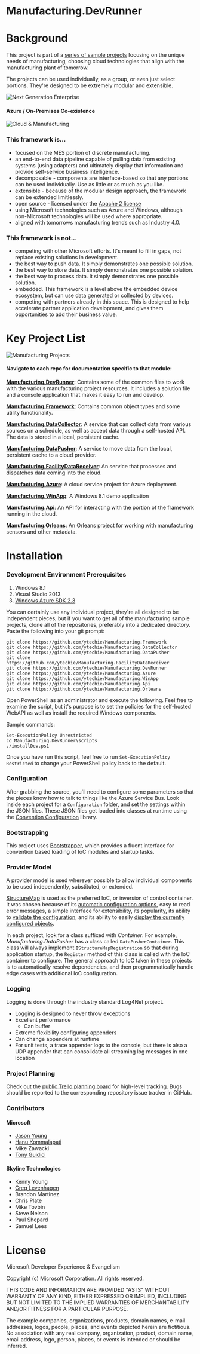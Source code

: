 Manufacturing.DevRunner
=======================

# Background

This project is part of a [series of sample projects](https://github.com/search?q=user%3Aytechie+Manufacturing.) focusing on the unique needs of manufacturing, choosing cloud technologies that align with the manufacturing plant of tomorrow.

The projects can be used individually, as a group, or even just select portions. They're designed to be extremely modular and extensible.

![Next Generation Enterprise](documentation/assets/next-generation-enterprise.png)

#### Azure / On-Premises Co-existence

![Cloud & Manufacturing](documentation/assets/cloud-and-manufacturing.png)

### This framework is...

* focused on the MES portion of discrete manufacturing.
* an end-to-end data pipeline capable of pulling data from existing systems (using adapters) and ultimately display that information and provide self-service business intelligence.
* decomposable - components are interface-based so that any portions can be used individually. Use as little or as much as you like.
* extensible - because of the modular design approach, the framework can be extended limitlessly.
* open source - licensed under the [Apache 2 license](https://github.com/ytechie/Manufacturing.DevRunner/blob/master/LICENSE)
* using Microsoft technologies such as Azure and Windows, although non-Microsoft technologies will be used where appropriate.
* aligned with tomorrows manufacturing trends such as Industry 4.0.

### This framework is not...

* competing with other Microsoft efforts. It's meant to fill in gaps, not replace existing solutions in development.
* the best way to push data. It simply demonstrates one possible solution.
* the best way to store data. It simply demonstrates one possible solution.
* the best way to process data. It simply demonstrates one possible solution.
* embedded. This framework is a level above the embedded device ecosystem, but can use data generated or collected by devices.
* competing with partners already in this space. This is designed to help accelerate partner application development, and gives them opportunities to add their business value.

# Key Project List

![Manufacturing Projects](documentation/assets/projects.png)

#### Navigate to each repo for documentation specific to that module:

[**Manufacturing.DevRunner**](https://github.com/ytechie/Manufacturing.DevRunner): Contains some of the common files to work with the various manufacturing project resources. It includes a solution file and a console application that makes it easy to run and develop.

[**Manufacturing.Framework**](https://github.com/ytechie/Manufacturing.Framework): Contains common object types and some utility functionality.

[**Manufacturing.DataCollector**](https://github.com/ytechie/Manufacturing.DataCollector): A service that can collect data from various sources on a schedule, as well as accept data through a self-hosted API. The data is stored in a local, persistent cache.

[**Manufacturing.DataPusher**](https://github.com/ytechie/Manufacturing.DataPusher): A service to move data from the local, persistent cache to a cloud provider.

[**Manufacturing.FacilityDataReceiver**](https://github.com/ytechie/Manufacturing.FacilityDataReceiver): An service that processes and dispatches data coming into the cloud.

[**Manufacturing.Azure**](https://github.com/ytechie/Manufacturing.Azure): A cloud service project for Azure deployment.

[**Manufacturing.WinApp**](https://github.com/ytechie/Manufacturing.WinApp): A Windows 8.1 demo application

[**Manufacturing.Api**](https://github.com/ytechie/Manufacturing.Api): An API for interacting with the portion of the framework running in the cloud.

[**Manufacturing.Orleans**](https://github.com/ytechie/Manufacturing.Orleans): An Orleans project for working with manufacturing sensors and other metadata.

# Installation

### Development Environment Prerequisites
1. Windows 8.1
2. Visual Studio 2013
3. [Windows Azure SDK 2.3](http://msdn.microsoft.com/en-us/library/azure/dn655054.aspx)

You can certainly use any individual project, they're all designed to be independent pieces, but if you want to get all of the manufacturing sample projects, clone all of the repositories, preferably into a dedicated directory. Paste the following into your git prompt:

	git clone https://github.com/ytechie/Manufacturing.Framework
	git clone https://github.com/ytechie/Manufacturing.DataCollector
	git clone https://github.com/ytechie/Manufacturing.DataPusher
	git clone https://github.com/ytechie/Manufacturing.FacilityDataReceiver
	git clone https://github.com/ytechie/Manufacturing.DevRunner
	git clone https://github.com/ytechie/Manufacturing.Azure
	git clone https://github.com/ytechie/Manufacturing.WinApp
	git clone https://github.com/ytechie/Manufacturing.Api
	git clone https://github.com/ytechie/Manufacturing.Orleans

Open PowerShell as an administrator and execute the following. Feel free to examine the script, but it's purpose is to set the policies for the self-hosted WebAPI as well as install the required Windows components.

Sample commands:

	Set-ExecutionPolicy Unrestricted
	cd Manufacturing.DevRunner\scripts
	./installDev.ps1

Once you have run this script, feel free to run `Set-ExecutionPolicy Restricted` to change your PowerShell policy back to the default.

### Configuration

After grabbing the source, you'll need to configure some parameters so that the pieces know how to talk to things like the Azure Service Bus. Look inside each project for a `Configuration` folder, and set the settings within the JSON files. These JSON files get loaded into classes at runtime using the [Convention Configuration](https://github.com/ytechie/ConventionConfig) library.

### Bootstrapping
This project uses [Bootstrapper](https://bootstrapper.codeplex.com/), which provides a fluent interface for convention based loading of IoC modules and startup tasks.

### Provider Model

A provider model is used wherever possible to allow individual components to be used independently, substituted, or extended.

[StructureMap](https://github.com/structuremap/structuremap) is used as the preferred IoC, or inversion of control container. It was chosen because of its [automatic configuration options](http://structuremap.github.io/registration/auto-registration-and-conventions/), easy to read error messages, a simple interface for extensibility, its popularity, its ability to [validate the configuration](http://structuremap.github.io/diagnostics/validating-container-configuration/), and its ability to easily [display the currently configured objects](http://structuremap.github.io/diagnostics/whatdoihave/).

In each project, look for a class suffixed with *Container*. For example, *Manufacturing.DataPusher* has a class called `DataPusherContainer`. This class will always implement `IStructureMapRegistration` so that during application startup, the `Register` method of this class is called with the IoC container to configure. The general approach to IoC taken in these projects is to automatically resolve dependencies, and then programmatically handle edge cases with additional IoC configuration.

### Logging
Logging is done through the industry standard Log4Net project.

* Logging is designed to never throw exceptions
* Excellent performance
	* Can buffer
* Extreme flexibility configuring appenders
* Can change appenders at runtime
* For unit tests, a trace appender logs to the console, but there is also a UDP appender that can consolidate all streaming log messages in one location

### Project Planning

Check out the [public Trello planning board](https://trello.com/b/CbdL95oD/manufacturing-framework) for high-level tracking. Bugs should be reported to the corresponding repository issue tracker in GitHub.

### Contributors

#### Microsoft

* [Jason Young](http://ytechie.com)
* [Hanu Kommalapati](http://blogs.msdn.com/b/hanuk/)
* Mike Zawacki
* [Tony Guidici](http://blogs.msdn.com/b/tonyguid/)

#### Skyline Technologies

* Kenny Young
* [Greg Levenhagen](http://greglevenhagen.com)
* Brandon Martinez
* Chris Plate
* Mike Tovbin
* Steve Nelson
* Paul Shepard
* Samuel Lees

# License

Microsoft Developer Experience & Evangelism

Copyright (c) Microsoft Corporation. All rights reserved.

THIS CODE AND INFORMATION ARE PROVIDED "AS IS" WITHOUT WARRANTY OF ANY KIND, EITHER EXPRESSED OR IMPLIED, INCLUDING BUT NOT LIMITED TO THE IMPLIED WARRANTIES OF MERCHANTABILITY AND/OR FITNESS FOR A PARTICULAR PURPOSE.

The example companies, organizations, products, domain names, e-mail addresses, logos, people, places, and events depicted herein are fictitious. No association with any real company, organization, product, domain name, email address, logo, person, places, or events is intended or should be inferred.
